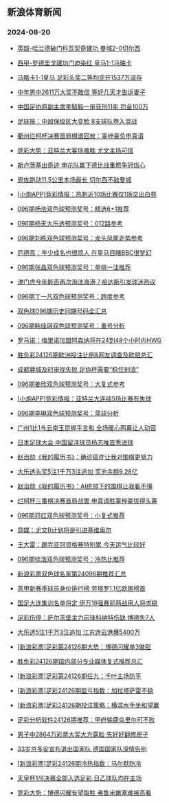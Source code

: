 ## 新浪体育新闻 
### 2024-08-20

+ [英超-哈兰德破门科瓦契奇建功 曼城2-0切尔西](https://sports.sina.com.cn/g/pl/2024-08-19/doc-inckcrwu6631567.shtml)

+ [西甲-罗德里戈建功门迪染红 皇马1-1马略卡](https://sports.sina.com.cn/g/laliga/2024-08-19/doc-inckcrwn4745343.shtml)

+ [马略卡1-1皇马 足彩头奖二等均空开1537万滚存](https://sports.sina.com.cn/l/2024-08-19/doc-inckcrwn4741535.shtml)

+ [中年男中2611万大奖不敢信 等好几天才告诉妻子](https://sports.sina.com.cn/l/2024-08-19/doc-inckacvn7387870.shtml)

+ [中国足协原副主席李毓毅一审获刑11年 罚金100万](https://sports.sina.com.cn/china/2024-08-19/doc-inckcwes6572881.shtml)

+ [足球报：中超保级区大变脸 8支球队卷入混战](https://sports.sina.com.cn/china/2024-08-19/doc-inckcweq9811314.shtml)

+ [衢州烂柯杯决赛首局棋谱回放：辜梓豪负申真谞](https://sports.sina.com.cn/go/2024-08-19/doc-inckehun6385060.shtml)

+ [竞彩大势：亚特兰大客场难胜 尤文主场可信](https://sports.sina.com.cn/l/2024-08-19/doc-inckcrwu6634672.shtml)

+ [斯卢茨基出奇迹 申花队赢下德比战重燃争冠信心](https://sports.sina.com.cn/china/2024-08-19/doc-inckcwes6582888.shtml)

+ [恩佐跑动11.5公里本场最长 切尔西不敌曼城](https://sports.sina.com.cn/g/pl/2024-08-19/doc-inckeanh4588290.shtml)

+ [[小炮APP]竞彩情报：热刺近10场比赛仅1场交出白卷](https://sports.sina.com.cn/l/2024-08-19/doc-inckeanq6465887.shtml)

+ [096期杨浩双色球预测奖号：精选6+1推荐](https://sports.sina.com.cn/l/2024-08-19/doc-inckcweq9799468.shtml)

+ [096期杨天大乐透预测奖号：012路参考](https://sports.sina.com.cn/l/2024-08-19/doc-inckcwek4648449.shtml)

+ [096期刘栋双色球预测奖号：龙头凤尾走势参考](https://sports.sina.com.cn/l/2024-08-19/doc-inckcwes6577461.shtml)

+ [厄德高：年少成名也很烦人 在皇马目睹BBC很梦幻](https://sports.sina.com.cn/g/2024-08-19/doc-inckayyu5073557.shtml)

+ [096期张晶双色球预测奖号：单挑一注推荐](https://sports.sina.com.cn/l/2024-08-19/doc-inckcwes6574783.shtml)

+ [津门虎今年能否再次淘汰海港？哈达斯引发球迷热议](https://sports.sina.com.cn/china/2024-08-19/doc-inckcwes6590411.shtml)

+ [096期丁一凡双色球预测奖号：跨度参考](https://sports.sina.com.cn/l/2024-08-19/doc-inckcwes6578003.shtml)

+ [双色球096期历史同期号码全汇总](https://sports.sina.com.cn/l/2024-08-19/doc-inckcwek4705601.shtml)

+ [096期韩佳琪双色球预测奖号：重号分析](https://sports.sina.com.cn/l/2024-08-19/doc-inckcwek4693122.shtml)

+ [罗马诺：梅里诺加盟阿森纳将在24到48个小时内HWG](https://sports.sina.com.cn/g/2024-08-19/doc-inckayyu5073715.shtml)

+ [胜负彩24126期欧洲投注比例&网友调查及欧赔总汇](https://sports.sina.com.cn/l/2024-08-19/doc-inckcrws9860500.shtml)

+ [成都蓉城及时审视失败 足协杯需要“稳住别浪”](https://sports.sina.com.cn/china/2024-08-19/doc-inckeanh4626504.shtml)

+ [096期姜欣双色球预测奖号：大复式参考](https://sports.sina.com.cn/l/2024-08-19/doc-inckcwes6577821.shtml)

+ [[小炮APP]竞彩情报：亚特兰大连续5场比赛有失球](https://sports.sina.com.cn/l/2024-08-19/doc-inckcrws9858332.shtml)

+ [096期李琳双色球预测奖号：蓝球分析](https://sports.sina.com.cn/l/2024-08-19/doc-inckcwes6576158.shtml)

+ [广州1比1与云南玉昆握手言和 全场暖心两幕让人动容](https://sports.sina.com.cn/china/2024-08-19/doc-inckcwes6579491.shtml)

+ [日本足球大会 中国留洋球员杨志唯首秀进球](https://sports.sina.com.cn/china/2024-08-19/doc-inckcwes6576748.shtml)

+ [赵治勋《我的履历书》：确诊癌症让我对围棋更努力](https://sports.sina.com.cn/go/2024-08-19/doc-inckeanh4616003.shtml)

+ [大乐透头奖5注1千万3注追加 奖池余额9.28亿](https://sports.sina.com.cn/l/2024-08-19/doc-inckexry1040346.shtml)

+ [赵治勋《我的履历书》：AI统领下的围棋让我看不懂](https://sports.sina.com.cn/go/2024-08-19/doc-inckeann9715727.shtml)

+ [烂柯杯三番棋决赛首局战罢 申真谞胜辜梓豪拔得头筹](https://sports.sina.com.cn/go/2024-08-19/doc-inckepae1229327.shtml)

+ [096期邓红双色球预测奖号：小复式推荐](https://sports.sina.com.cn/l/2024-08-19/doc-inckcwek4689352.shtml)

+ [意媒：尤文B计划将是引进基维奥尔](https://sports.sina.com.cn/g/2024-08-19/doc-inckayza6947773.shtml)

+ [王大雷：踢完亚冠资格赛特别累 今天运气比较好](https://sports.sina.com.cn/china/2024-08-19/doc-inciymnf1493048.shtml)

+ [096期徐浩双色球预测奖号：冷热比推荐](https://sports.sina.com.cn/l/2024-08-19/doc-inckcwen1457530.shtml)

+ [新浪彩票双色球名家第24096期推荐汇总](https://sports.sina.com.cn/l/2024-08-19/doc-inckcwen1468878.shtml)

+ [意甲新赛季球员身价排行榜 劳塔罗1.1亿欧居榜首](https://sports.sina.com.cn/g/seriea/2024-08-19/doc-inckehuh1319957.shtml)

+ [国足大连集训名单将定 伊万18强赛前两战用人将求稳](https://sports.sina.com.cn/china/2024-08-19/doc-inckehun6375095.shtml)

+ [足彩伤停：萨尔茨堡主力前锋科纳特伤缺 博德失7人](https://sports.sina.com.cn/l/2024-08-19/doc-inckehuk9611821.shtml)

+ [大乐透5注1千万3注追加 江苏连云港爆5400万](https://sports.sina.com.cn/l/2024-08-19/doc-inckexry1040346.shtml)

+ [[新浪彩票]足彩第24126期大势：博德闪耀单3做胆](https://sports.sina.com.cn/l/2024-08-20/doc-inckfuvu5768291.shtml)

+ [胜负彩24126期国内部分专业媒体复式推荐总汇](https://sports.sina.com.cn/l/2024-08-20/doc-inckfuvs8997713.shtml)

+ [[新浪彩票]足彩第24126期任九：千叶主场防平](https://sports.sina.com.cn/l/2024-08-20/doc-inckfuvq0624152.shtml)

+ [[新浪彩票]足彩24126期盈亏指数：加拉塔萨雷不稳](https://sports.sina.com.cn/l/2024-08-20/doc-inckfuvq0624836.shtml)

+ [[新浪彩票]足彩24126期投注策略：横滨水手坐和望赢](https://sports.sina.com.cn/l/2024-08-20/doc-inckfuvn3860066.shtml)

+ [足彩分析软件24126期推荐：甲府输鹿岛里尔可不败](https://sports.sina.com.cn/l/2024-08-20/doc-inckfuvn3860400.shtml)

+ [男子中2864万彩票大奖大方露脸 先好好翻修房子](https://sports.sina.com.cn/l/2024-08-20/doc-inckfuvq0622078.shtml)

+ [33岁京多安宣布退出国家队 德国国家队深情告别](https://sports.sina.com.cn/g/laliga/2024-08-20/doc-inckfzcq8905755.shtml)

+ [[新浪彩票]足彩24126期冷热指数：马尔默防冷](https://sports.sina.com.cn/l/2024-08-20/doc-inckhfmk0460999.shtml)

+ [天皇杯1/8决赛全部入选足彩 日乙球队均在主场](https://sports.sina.com.cn/l/2024-08-20/doc-inckhfmk0459007.shtml)

+ [竞彩大势：博德闪耀有望取胜 弗鲁米嫩塞难被高看](https://sports.sina.com.cn/l/2024-08-20/doc-inckfzcq8885478.shtml)

